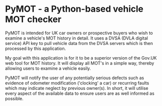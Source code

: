 # PyMOT - a Python-based vehicle MOT checker

PyMOT is intended for UK car owners or prospective buyers who wish to examine a vehicle's MOT history in detail. It uses a DVSA (DVLA digital service) API key to pull vehicle data from the DVSA servers which is then processed by this application.

My goal with this application is for it to be a superior version of the Gov.UK web tool for MOT history. It will display all MOT's in a simple way, thereby allowing users to examine a vehicle easily. 

PyMOT will notify the user of any potentially serious defects such as evidence of odometer modification ('clocking' a car) or recurring faults which may indicate neglect by previous owner(s). In short, it will utilise every aspect of the available data to ensure users are as well informed as possible.
